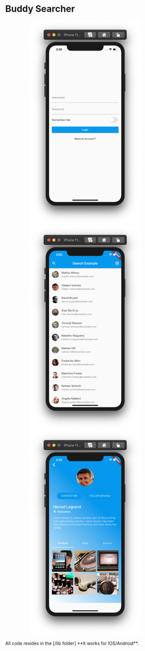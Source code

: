 # Buddy Searcher
<p align="center">
  <img src="https://raw.githubusercontent.com/krukmat/Buddysearcher/master/images/login.png" width="350" title="hover text">
  <img src="https://raw.githubusercontent.com/krukmat/Buddysearcher/master/images/scroller.png" width="350" title="test">
  <img src="https://raw.githubusercontent.com/krukmat/Buddysearcher/master/images/readme.png" width="350" title="hover text">
</p>
All code resides in the [/lib folder]
**It works for IOS/Android**.

